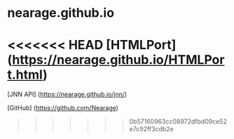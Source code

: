 # nearage.github.io
<<<<<<< HEAD
[HTMLPort]
(https://nearage.github.io/HTMLPort.html)
=======
[JNN API]
(https://nearage.github.io/jnn/)

[GitHub]
(https://github.com/Nearage)
>>>>>>> 0b57160963cc08972dfbd09ce52e7c92ff3cdb2e
